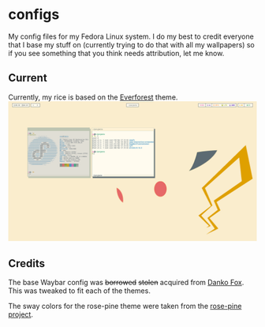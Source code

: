 # configs
My config files for my Fedora Linux system. I do my best to credit everyone that I base my stuff on (currently trying to do that with all my wallpapers) so if you see something that you think needs attribution, let me know.

## Current
Currently, my rice is based on the [Everforest](https://github.com/sainnhe/everforest/tree/master) theme.
![everforest rice](images/everforest-rice.png)

## Credits
The base Waybar config was ~~borrowed~~ ~~stolen~~ acquired from [Danko Fox](https://github.com/DankChoir). This was tweaked to fit each of the themes.

The sway colors for the rose-pine theme were taken from the [rose-pine project](https://github.com/rose-pine/i3).
